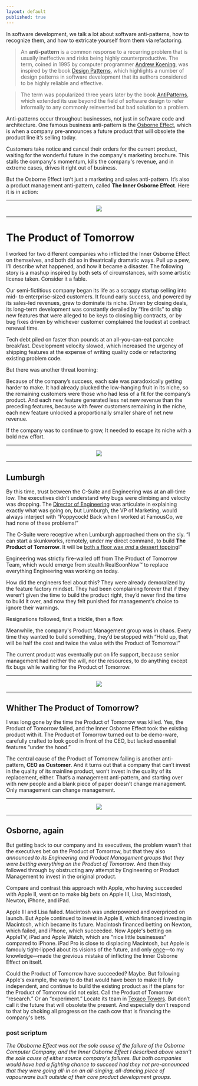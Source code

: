 ```yaml
---
layout: default
published: true
---
```


In software development, we talk a lot about software anti-patterns, how to recognize them, and how to extricate yourself from them via refactoring.

> An **anti-pattern** is a common response to a recurring problem that is usually ineffective and risks being highly counterproductive. The term, coined in 1995 by computer programmer [Andrew Koening], was inspired by the book [Design Patterns], which highlights a number of design patterns in software development that its authors considered to be highly reliable and effective.

[Andrew Koening]: https://en.wikipedia.org/wiki/Andrew_Koenig_(programmer)
[Design Patterns]: https://en.wikipedia.org/wiki/Design_Patterns_(book)

> The term was popularized three years later by the book [AntiPatterns], which extended its use beyond the field of software design to refer informally to any commonly reinvented but bad solution to a problem.

[AntiPatterns]: https://en.wikipedia.org/wiki/AntiPatterns

Anti-patterns occur throughout businesses, not just in software code and architecture. One famous business anti-pattern is the [Osborne Effect], which is when a company pre-announces a future product that will obsolete the product line it’s selling today.

Customers take notice and cancel their orders for the current product, waiting for the wonderful future in the company's marketing brochure. This stalls the company's momentum, kills the company's revenue, and in extreme cases, drives it right out of business.

But the Osborne Effect isn’t just a marketing and sales anti-pattern. It’s also a product management anti-pattern, called **The Inner Osborne Effect**. Here it is in action:

[Osborne Effect]: https://en.wikipedia.org/wiki/Osborne_effect

---

<center><img src="/assets/images/retro-futurism-city.jpg"></center>

---

# The Product of Tomorrow

I worked for two different companies who inflicted the Inner Osborne Effect on themselves, and both did so in theatrically dramatic ways. Pull up a pew, I’ll describe what happened, and how it became a disaster. The following story is a mashup inspired by both sets of circumstances, with some artistic license taken. Consider it a fable.

Our semi-fictitious company began its life as a scrappy startup selling into mid- to enterprise-sized customers. It found early success, and powered by its sales-led revenues, grew to dominate its niche. Driven by closing deals, its long-term development was constantly derailed by “fire drills” to ship new features that were alleged to be keys to closing big contracts, or by bug fixes driven by whichever customer complained the loudest at contract renewal time.

Tech debt piled on faster than pounds at an all-you-can-eat pancake breakfast. Development velocity slowed, which increased the urgency of shipping features at the expense of writing quality code or refactoring existing problem code.

But there was another threat looming:

Because of the company’s success, each sale was paradoxically getting harder to make. It had already plucked the low-hanging fruit in its niche, so the remaining customers were those who had less of a fit for the company’s product. And each new feature generated less net new revenue than the preceding features, because with fewer customers remaining in the niche, each new feature unlocked a proportionally smaller share of net new revenue.

If the company was to continue to grow, It needed to escape its niche with a bold new effort.

---

<center><img src="/assets/images/vp-marketing.jpg"></center>

---

## Lumburgh

By this time, trust between the C-Suite and Engineering was at an all-time low. The executives didn’t understand why bugs were climbing and velocity was dropping. The [Director of Engineering][raganwald] was articulate in explaining exactly what was going on, but Lumburgh, the VP of Marketing, would always interject with “Poppycock! Back when I worked at FamousCo, we had none of these problems!”

[raganwald]: http://raganwald.com

The C-Suite were receptive when Lumburgh approached them on the sly. “I can start a skunkworks, remotely, under my direct command, to build **The Product of Tomorrow**. It will be [both a floor wax _and_ a dessert topping][shimmer]!”

[shimmer]: https://www.youtube.com/watch?v=wPO8PqHGWFU

Engineering was strictly fire-walled off from The Product of Tomorrow Team, which would emerge from stealth RealSoonNow™️ to replace everything Engineering was working on today.

How did the engineers feel about this? They were already demoralized by the feature factory mindset. They had been complaining forever that if they weren’t given the time to build the product right, they’d never find the time to build it over, and now they felt punished for management’s choice to ignore their warnings.

Resignations followed, first a trickle, then a flow.

Meanwhile, the company's Product Management group was in chaos. Every time they wanted to build something, they’d be stopped with “Hold up, that will be half the cost and twice the value with the Product of Tomorrow!”

The current product was eventually put on life support, because senior management had neither the will, nor the resources, to do anything except fix bugs while waiting for the Product of Tomorrow.

---

<center><img src="/assets/images/wizard-of-oz.jpg"></center>

---

## Whither The Product of Tomorrow?

I was long gone by the time the Product of Tomorrow was killed. Yes, the Product of Tomorrow failed, and the Inner Osborne Effect took the existing product with it. The Product of Tomorrow turned out to be demo-ware, carefully crafted to look good in front of the CEO, but lacked essential features “under the hood.”

The central cause of the Product of Tomorrow failing is another anti-pattern, **CEO as Customer**. And it turns out that a company that can’t invest in the quality of its mainline product, won’t invest in the quality of its replacement, either. That’s a management anti-pattern, and starting over with new people and a blank piece of paper doesn’t change management. Only management can change management.

---

<center><img src="/assets/images/osborne-1.jpg"></center>

---

## Osborne, again

But getting back to our company and its executives, the problem wasn't that the executives bet on the Product of Tomorrow, but that they also _announced to its Engineering and Product Management groups that they were betting everything on the Product of Tomorrow_. And then they followed through by obstructing any attempt by Engineering or Product Management to invest in the original product.

Compare and contrast this approach with Apple, who having succeeded with Apple II, went on to make big bets on Apple III, Lisa, Macintosh, Newton, iPhone, and iPad.

Apple III and Lisa failed. Macintosh was underpowered and overpriced on launch. But Apple continued to invest in Apple II, which financed investing in Macintosh, which became its future. Macintosh financed betting on Newton, which failed, and iPhone, which succeeded. Now Apple's betting on AppleTV, iPad and Apple Watch, which are "nice little businesses" compared to iPhone. iPad Pro is close to displacing Macintosh, but Apple is famouly tight-lipped about its visions of the future, and only [once][pink]—to my knowledge—made the grevious mistake of inflicting the Inner Osborne Effect on itself.

[pink]: https://en.wikipedia.org/wiki/Taligent#Development

Could the Product of Tomorrow have succeeded? Maybe. But following Apple's example, the way to do that would have been to make it fully independent, and continue to build the existing product as if the plans for the Product of Tomorrow did not exist. Call the Product of Tomorrow “research.” Or an “experiment.” Locate its team in [Texaco Towers]. But don’t call it the future that will obsolete the present. And especially don't respond to that by choking all progress on the cash cow that is financing the company's bets.

[Texaco Towers]: https://www.folklore.org/StoryView.py?story=Texaco_Towers.txt

### post scriptum

_The Obsborne Effect was not the sole cause of the failure of the Osborne Computer Company, and the Inner Osborne Effect I described above wasn’t the sole cause of either source company's failures. But both companies would have had a fighting chance to succeed had they not pre-announced that they were going all-in on an all-singing, all-dancing piece of vapourware built outside of their core product development groups._
